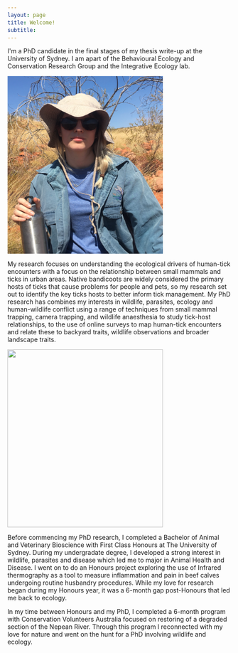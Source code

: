 ```yaml
---
layout: page
title: Welcome!
subtitle:
---
```


I'm a PhD candidate in the final stages of my thesis write-up at the University of Sydney. I am apart of the Behavioural Ecology and Conservation Research Group and the Integrative Ecology lab. 


<img src="/images/Me_NT-01.png" width="350" height="400" align ="center">

My research focuses on understanding the ecological drivers of human-tick encounters with a focus on the relationship between small mammals and ticks in urban areas. Native bandicoots are widely considered the primary hosts of ticks that cause problems for people and pets, so my research set out to identify the key ticks hosts to better inform tick management.
My PhD research has combines my interests in wildlife, parasites, ecology and human-wildlife conflict using a range of techniques from small mammal trapping, camera trapping, and wildlife anaesthesia to study tick-host relationships, to the use of online surveys to map human-tick encounters and relate these to backyard traits, wildlife observations and broader landscape traits.

<img src="/images/Me_possum-01.png" width="350" height="400" align ="center">

Before commencing my PhD research, I completed a Bachelor of Animal and Veterinary Bioscience with First Class Honours at The University of Sydney. During my undergradate degree, I developed a strong interest in wildlife, parasites and disease which led me to major in Animal Health and Disease. I went on to do an Honours project exploring the use of Infrared thermography as a tool to measure inflammation and pain in beef calves undergoing routine husbandry procedures. While my love for research began during my Honours year, it was a 6-month gap post-Honours that led me back to ecology.

In my time between Honours and my PhD, I completed a 6-month program with Conservation Volunteers Australia focused on restoring of a degraded section of the Nepean River. Through this program I reconnected with my love for nature and went on the hunt for a PhD involving wildlife and ecology.
